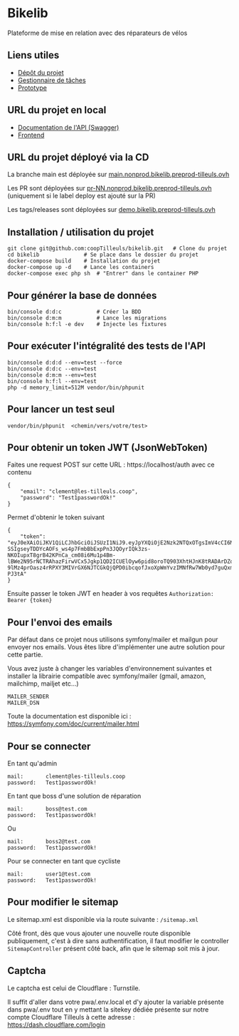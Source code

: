 # Bikelib

Plateforme de mise en relation avec des réparateurs de vélos

## Liens utiles

- [Dépôt du projet](https://github.com/coopTilleuls/bikelib)
- [Gestionnaire de tâches](https://github.com/orgs/coopTilleuls/projects/28/views/2?filterQuery=)
- [Prototype](https://www.figma.com/file/91BAjXJqYT4Ecj12xECtlz/Untitled?node-id=336-484)

## URL du projet en local

- [Documentation de l'API (Swagger)](https://localhost/docs)
- [Frontend](https://localhost/)

## URL du projet déployé via la CD

La branche main est déployée sur [main.nonprod.bikelib.preprod-tilleuls.ovh](https://main.nonprod.bikelib.preprod-tilleuls.ovh)

Les PR sont déployées sur [pr-NN.nonprod.bikelib.preprod-tilleuls.ovh](https://pr-NN.nonprod.bikelib.preprod-tilleuls.ovh) (uniquement si le label deploy est ajouté sur la PR)

Les tags/releases sont déployées sur [demo.bikelib.preprod-tilleuls.ovh](https://demo.bikelib.preprod-tilleuls.ovh)

## Installation / utilisation du projet

```shell
git clone git@github.com:coopTilleuls/bikelib.git   # Clone du projet
cd bikelib              # Se place dans le dossier du projet
docker-compose build    # Installation du projet
docker-compose up -d    # Lance les containers
docker-compose exec php sh  # "Entrer" dans le container PHP
```

## Pour générer la base de données

```shell
bin/console d:d:c           # Créer la BDD
bin/console d:m:m           # Lance les migrations
bin/console h:f:l -e dev    # Injecte les fixtures
```

## Pour exécuter l'intégralité des tests de l'API

```shell
bin/console d:d:d --env=test --force
bin/console d:d:c --env=test
bin/console d:m:m --env=test
bin/console h:f:l --env=test
php -d memory_limit=512M vendor/bin/phpunit
```

## Pour lancer un test seul

```shell
vendor/bin/phpunit  <chemin/vers/votre/test>
```

## Pour obtenir un token JWT (JsonWebToken)

Faites une request POST sur cette URL : https://localhost/auth avec ce contenu

```
{
    "email": "clement@les-tilleuls.coop",
    "password": "Test1passwordOk!"
}
```

Permet d'obtenir le token suivant

```
{
    "token": "eyJ0eXAiOiJKV1QiLCJhbGciOiJSUzI1NiJ9.eyJpYXQiOjE2Nzk2NTQxOTgsImV4cCI6MTY3OTY1Nzc5OCwicm9sZXMiOlsiUk9MRV9BRE1JTiIsIlJPTEVfVVNFUiJdLCJ1c2VybmFtZSI6ImNsZW1lbnRAbGVzLXRpbGxldWxzLmNvb3AifQ.OmmLYlmeriqt-SSIgseyTDDYcAOFs_ws4p7FmbBbExpPn3JQOyrIQk3zs-NKOIupxT8grB42KPnCa_cm08i6Mu1p4Bm-lBWe2N95rNCTRAhazFirwVCx5Jgkp1QD2ICUElOyw6pid8oroTQ903XhtHJnK8tRADArDZqz64U3p4eHcMbappjyJCQhVeV50oYsqcmR3gPWkO5uNt-9lMz4prOasz4rRPXY3MIVrGX6NJTCGkQjQPD0ibcqofJxoXpWmYvzIMNfRw7Wb0yd7guQxm7rWRVAwjBWFiW1eLou4upuq_KREojGLJwcTHVODeCrJcsQyRPtW1SRvrtP-PJ3tA"
}
```

Ensuite passer le token JWT en header à vos requêtes `Authorization: Bearer {token}`

## Pour l'envoi des emails

Par défaut dans ce projet nous utilisons symfony/mailer et mailgun pour envoyer nos emails.
Vous êtes libre d'implémenter une autre solution pour cette partie.

Vous avez juste à changer les variables d'environnement suivantes et installer la librairie
compatible avec symfony/mailer (gmail, amazon, mailchimp, mailjet etc...)

```
MAILER_SENDER
MAILER_DSN
```

Toute la documentation est disponible ici : https://symfony.com/doc/current/mailer.html

## Pour se connecter

En tant qu'admin

```
mail:       clement@les-tilleuls.coop
password:   Test1passwordOk!
```

En tant que boss d'une solution de réparation

```
mail:       boss@test.com
password:   Test1passwordOk!
```

Ou

```
mail:       boss2@test.com
password:   Test1passwordOk!
```

Pour se connecter en tant que cycliste

```
mail:       user1@test.com
password:   Test1passwordOk!
```

## Pour modifier le sitemap

Le sitemap.xml est disponible via la route suivante : `/sitemap.xml`

Côté front, dès que vous ajouter une nouvelle route disponible publiquement, c'est à dire sans authentification, il faut modifier le controller `SitemapController` présent côté back, afin que le sitemap soit mis à jour.

## Captcha

Le captcha est celui de Cloudflare : Turnstile.

Il suffit d'aller dans votre pwa/.env.local et d'y ajouter la variable présente dans pwa/.env tout en y mettant la sitekey dédiée présente sur notre compte Cloudflare Tilleuls à cette adresse :
https://dash.cloudflare.com/login
